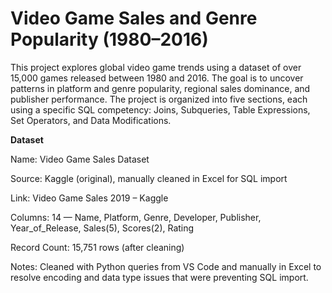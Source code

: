 # Video Game Sales and Genre Popularity (1980–2016)
This project explores global video game trends using a dataset of over 15,000 games released between 1980 and 2016. The goal is to uncover patterns in platform and genre popularity, regional sales dominance, and publisher performance. The project is organized into five sections, each using a specific SQL competency: Joins, Subqueries, Table Expressions, Set Operators, and Data Modifications.

**Dataset**

Name: Video Game Sales Dataset

Source: Kaggle (original), manually cleaned in Excel for SQL import

Link: Video Game Sales 2019 – Kaggle 

Columns: 14 — Name, Platform, Genre, Developer, Publisher, Year_of_Release, Sales(5), Scores(2), Rating

Record Count: 15,751 rows (after cleaning)

Notes: Cleaned with Python queries from VS Code and manually in Excel to resolve encoding and data type issues that were preventing SQL import.
